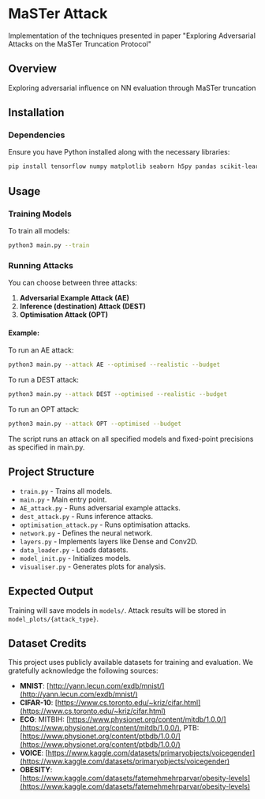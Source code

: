 # MaSTer Attack
Implementation of the techniques presented in paper "Exploring Adversarial Attacks on the MaSTer Truncation Protocol"

## Overview
Exploring adversarial influence on NN evaluation through MaSTer truncation

## Installation
### Dependencies
Ensure you have Python installed along with the necessary libraries:
```bash
pip install tensorflow numpy matplotlib seaborn h5py pandas scikit-learn argparse cleverhans tikzplotlib
```

## Usage
### Training Models
To train all models:
```bash
python3 main.py --train
```

### Running Attacks
You can choose between three attacks:
1. **Adversarial Example Attack (AE)**
2. **Inference (destination) Attack (DEST)**
3. **Optimisation Attack (OPT)**


#### Example:
To run an AE attack:
```bash
python3 main.py --attack AE --optimised --realistic --budget
```

To run a DEST attack:
```bash
python3 main.py --attack DEST --optimised --realistic --budget
```

To run an OPT attack:
```bash
python3 main.py --attack OPT --optimised --budget
```
The script runs an attack on all specified models and fixed-point precisions as specified in main.py.

## Project Structure
- `train.py` - Trains all models.
- `main.py` - Main entry point.
- `AE_attack.py` - Runs adversarial example attacks.
- `dest_attack.py` - Runs inference attacks.
- `optimisation_attack.py` - Runs optimisation attacks.
- `network.py` - Defines the neural network.
- `layers.py` - Implements layers like Dense and Conv2D.
- `data_loader.py` - Loads datasets.
- `model_init.py` - Initializes models.
- `visualiser.py` - Generates plots for analysis.

## Expected Output
Training will save models in `models/`.
Attack results will be stored in `model_plots/{attack_type}`.

## Dataset Credits

This project uses publicly available datasets for training and evaluation. We gratefully acknowledge the following sources:

- **MNIST**: [http://yann.lecun.com/exdb/mnist/](http://yann.lecun.com/exdb/mnist/)
- **CIFAR-10**: [https://www.cs.toronto.edu/~kriz/cifar.html](https://www.cs.toronto.edu/~kriz/cifar.html)
- **ECG**: MITBIH: [https://www.physionet.org/content/mitdb/1.0.0/](https://www.physionet.org/content/mitdb/1.0.0/), PTB: [https://www.physionet.org/content/ptbdb/1.0.0/](https://www.physionet.org/content/ptbdb/1.0.0/)
- **VOICE**: [https://www.kaggle.com/datasets/primaryobjects/voicegender](https://www.kaggle.com/datasets/primaryobjects/voicegender)
- **OBESITY**: [https://www.kaggle.com/datasets/fatemehmehrparvar/obesity-levels](https://www.kaggle.com/datasets/fatemehmehrparvar/obesity-levels)

